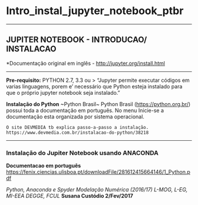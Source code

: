 # Intro_instal_jupyter_notebook_ptbr

______________________________________________________________________________________________________________________________________

## JUPITER NOTEBOOK - INTRODUCAO/ INSTALACAO

*Documentação original em inglês - http://jupyter.org/install.html

______________________________________________________________________________________________________________________________________

**Pre-requisito:** PYTHON 2.7, 3.3 ou >	
“Jupyter permite executar códigos em varias linguagens, porem e’ necessário que Python 	esteja instalado para que o próprio jupyter notebook seja instalado.”


  **Instalação do Python** 
    ~Python Brasil~
    Python Brasil (https://python.org.br/) possui toda a documentação em português. 
    No menu Inicie-se a documentação esta organizada por sistema operacional. 

    O site DEVMEDIA tb explica passo-a-passo a instalação. https://www.devmedia.com.br/instalacao-do-python/38218
    
______________________________________________________________________________________________________________________________________

### Instalação do Jupiter Notebook usando ANACONDA


**Documentacao em português**
https://fenix.ciencias.ulisboa.pt/downloadFile/281612415664146/1_Python.pdf

*Python, Anaconda e Spyder
 Modelação Numérica (2016/17)
 L-MOG, L-EG, MI-EEA
 DEGGE, FCUL*
 **Susana Custódio
   2/Fev/2017**
